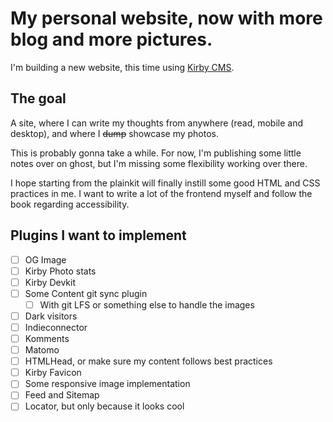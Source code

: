 # My personal website, now with more blog and more pictures.

I'm building a new website, this time using [Kirby CMS](https://getkirby.com).
## The goal
A site, where I can write my thoughts from anywhere (read, mobile and desktop), and where I ~~dump~~ showcase my photos.

This is probably gonna take a while. For now, I'm publishing some little notes over on ghost, but I'm missing some flexibility working over there. 

I hope starting from the plainkit will finally instill some good HTML and CSS practices in me. I want to write a lot of the frontend myself and follow the book regarding accessibility.

## Plugins I want to implement
- [ ] OG Image
- [ ] Kirby Photo stats
- [ ] Kirby Devkit
- [ ] Some Content git sync plugin
  - [ ] With git LFS or something else to handle the images
- [ ] Dark visitors
- [ ] Indieconnector
- [ ] Komments 
- [ ] Matomo
- [ ] HTMLHead, or make sure my <head> content follows best practices
- [ ] Kirby Favicon
- [ ] Some responsive image implementation
- [ ] Feed and Sitemap
- [ ] Locator, but only because it looks cool
